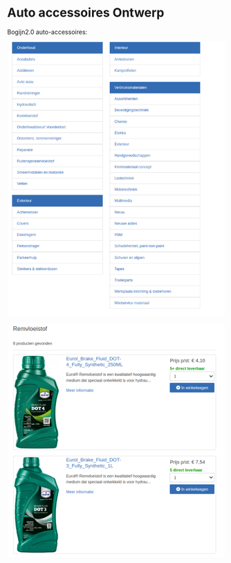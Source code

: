 # Auto accessoires Ontwerp

Bogijn2.0 auto-accessoires:

![](media/auto-accessoires.png)

![](media/auto-accessoires-products.png)
